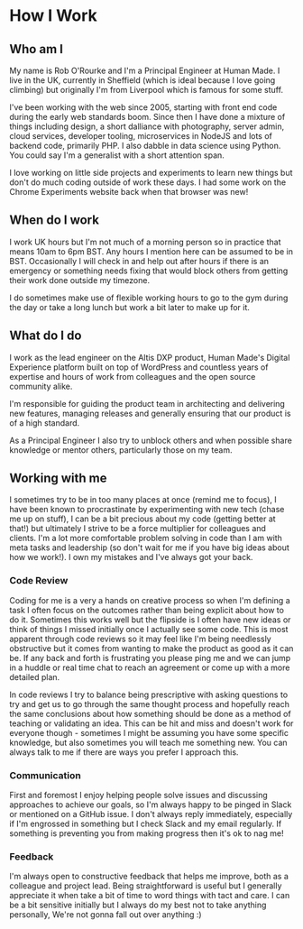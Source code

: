 # How I Work

## Who am I

My name is Rob O'Rourke and I'm a Principal Engineer at Human Made. I live in the UK, currently in Sheffield (which is ideal because I love going climbing) but originally I'm from Liverpool which is famous for some stuff.

I've been working with the web since 2005, starting with front end code during the early web standards boom. Since then I have done a mixture of things including design, a short dalliance with photography, server admin, cloud services, developer tooling, microservices in NodeJS and lots of backend code, primarily PHP. I also dabble in data science using Python. You could say I'm a generalist with a short attention span.

I love working on little side projects and experiments to learn new things but don't do much coding outside of work these days. I had some work on the Chrome Experiments website back when that browser was new!

## When do I work

I work UK hours but I'm not much of a morning person so in practice that means 10am to 6pm BST. Any hours I mention here can be assumed to be in BST. Occasionally I will check in and help out after hours if there is an emergency or something needs fixing that would block others from getting their work done outside my timezone.

I do sometimes make use of flexible working hours to go to the gym during the day or take a long lunch but work a bit later to make up for it.

## What do I do

I work as the lead engineer on the Altis DXP product, Human Made's Digital Experience platform built on top of WordPress and countless years of expertise and hours of work from colleagues and the open source community alike.

I'm responsible for guiding the product team in architecting and delivering new features, managing releases and generally ensuring that our product is of a high standard.

As a Principal Engineer I also try to unblock others and when possible share knowledge or mentor others, particularly those on my team.

## Working with me

I sometimes try to be in too many places at once (remind me to focus), I have been known to procrastinate by experimenting with new tech (chase me up on stuff), I can be a bit precious about my code (getting better at that!) but ultimately I strive to be a force multiplier for colleagues and clients. I'm a lot more comfortable problem solving in code than I am with meta tasks and leadership (so don't wait for me if you have big ideas about how we work!). I own my mistakes and I've always got your back.

### Code Review

Coding for me is a very a hands on creative process so when I'm defining a task I often focus on the outcomes rather than being explicit about how to do it. Sometimes this works well but the flipside is I often have new ideas or think of things I missed initially once I actually see some code. This is most apparent through code reviews so it may feel like I'm being needlessly obstructive but it comes from wanting to make the product as good as it can be. If any back and forth is frustrating you please ping me and we can jump in a huddle or real time chat to reach an agreement or come up with a more detailed plan.

In code reviews I try to balance being prescriptive with asking questions to try and get us to go through the same thought process and hopefully reach the same conclusions about how something should be done as a method of teaching or validating an idea. This can be hit and miss and doesn't work for everyone though - sometimes I might be assuming you have some specific knowledge, but also sometimes you will teach me something new. You can always talk to me if there are ways you prefer I approach this.

### Communication

First and foremost I enjoy helping people solve issues and discussing approaches to achieve our goals, so I'm always happy to be pinged in Slack or mentioned on a GitHub issue. I don't always reply immediately, especially if I'm engrossed in something but I check Slack and my email regularly. If something is preventing you from making progress then it's ok to nag me!

### Feedback

I'm always open to constructive feedback that helps me improve, both as a colleague and project lead. Being straightforward is useful but I generally appreciate it when take a bit of time to word things with tact and care. I can be a bit sensitive initially but I always do my best not to take anything personally, We're not gonna fall out over anything :)
